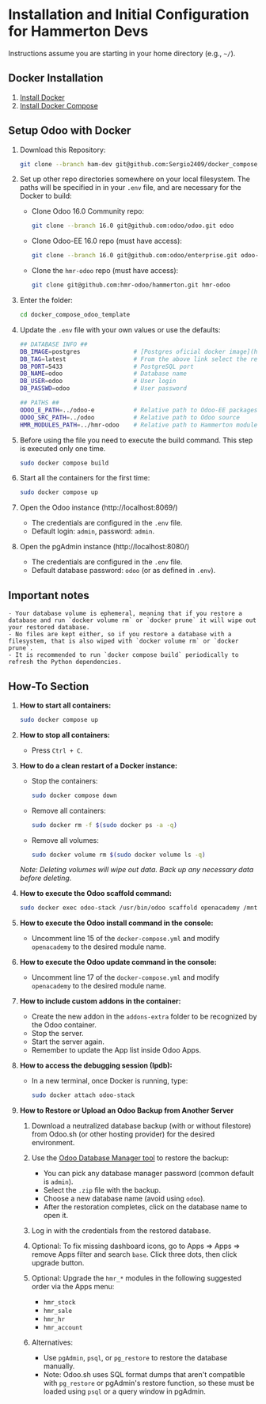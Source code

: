 # Installation and Initial Configuration for Hammerton Devs

Instructions assume you are starting in your home directory (e.g., `~/`).

## Docker Installation
1. [Install Docker](https://docs.docker.com/get-docker/)
2. [Install Docker Compose](https://docs.docker.com/compose/install/)

## Setup Odoo with Docker

1. Download this Repository:
    ```bash
    git clone --branch ham-dev git@github.com:Sergio2409/docker_compose_odoo_template.git
    ```

2. Set up other repo directories somewhere on your local filesystem. The paths will be specified in in your `.env` file, and are necessary for the Docker to build:

    - Clone Odoo 16.0 Community repo:
        ```bash
        git clone --branch 16.0 git@github.com:odoo/odoo.git odoo
        ```

    - Clone Odoo-EE 16.0 repo (must have access):
        ```bash
        git clone --branch 16.0 git@github.com:odoo/enterprise.git odoo-e
        ```

    - Clone the `hmr-odoo` repo (must have access):
        ```bash
        git clone git@github.com:hmr-odoo/hammerton.git hmr-odoo
        ```

3. Enter the folder:
    ```bash
    cd docker_compose_odoo_template
    ```

4. Update the `.env` file with your own values or use the defaults:
    ```bash
    ## DATABASE INFO ##
    DB_IMAGE=postgres               # [Postgres oficial docker image](https://registry.hub.docker.com/_/postgres)
    DB_TAG=latest                   # From the above link select the respective tag, the `latest` tag is the default
    DB_PORT=5433                    # PostgreSQL port
    DB_NAME=odoo                    # Database name
    DB_USER=odoo                    # User login
    DB_PASSWD=odoo                  # User password

    ## PATHS ##
    ODOO_E_PATH=../odoo-e           # Relative path to Odoo-EE packages
    ODOO_SRC_PATH=../odoo           # Relative path to Odoo source
    HMR_MODULES_PATH=../hmr-odoo    # Relative path to Hammerton modules
    ```

5. Before using the file you need to execute the build command. This step is executed only one time.
    ```bash
    sudo docker compose build
    ```

6. Start all the containers for the first time:
    ```bash
    sudo docker compose up
    ```

7. Open the Odoo instance (http://localhost:8069/)
    - The credentials are configured in the `.env` file.
    - Default login: `admin`, password: `admin`.

8. Open the pgAdmin instance (http://localhost:8080/)
    - The credentials are configured in the `.env` file.
    - Default database password: `odoo` (or as defined in `.env`).

## Important notes
    - Your database volume is ephemeral, meaning that if you restore a database and run `docker volume rm` or `docker prune` it will wipe out your restored database.
    - No files are kept either, so if you restore a database with a filesystem, that is also wiped with `docker volume rm` or `docker prune`.
    - It is recommended to run `docker compose build` periodically to refresh the Python dependencies.

## How-To Section

1. **How to start all containers:**
    ```bash
    sudo docker compose up
    ```

2. **How to stop all containers:**
    - Press `Ctrl + C`.

3. **How to do a clean restart of a Docker instance:**

    - Stop the containers:
        ```bash
        sudo docker compose down
        ```
    - Remove all containers:
        ```bash
        sudo docker rm -f $(sudo docker ps -a -q)
        ```
    - Remove all volumes:
        ```bash
        sudo docker volume rm $(sudo docker volume ls -q)
        ```

    *Note: Deleting volumes will wipe out data. Back up any necessary data before deleting.*

4. **How to execute the Odoo scaffold command:**
    ```bash
    sudo docker exec odoo-stack /usr/bin/odoo scaffold openacademy /mnt/extra-addons
    ```

5. **How to execute the Odoo install command in the console:**
    - Uncomment line 15 of the `docker-compose.yml` and modify `openacademy` to the desired module name.

6. **How to execute the Odoo update command in the console:**
    - Uncomment line 17 of the `docker-compose.yml` and modify `openacademy` to the desired module name.

7. **How to include custom addons in the container:**
    - Create the new addon in the `addons-extra` folder to be recognized by the Odoo container.
    - Stop the server.
    - Start the server again.
    - Remember to update the App list inside Odoo Apps.

8. **How to access the debugging session (Ipdb):**
    - In a new terminal, once Docker is running, type:
        ```bash
        sudo docker attach odoo-stack
        ```

10. **How to Restore or Upload an Odoo Backup from Another Server**

    1. Download a neutralized database backup (with or without filestore) from Odoo.sh (or other hosting provider) for the desired environment.

    2. Use the [Odoo Database Manager tool](http://localhost:8069/web/database/manager) to restore the backup:
        - You can pick any database manager password (common default is `admin`).
        - Select the `.zip` file with the backup.
        - Choose a new database name (avoid using `odoo`).
        - After the restoration completes, click on the database name to open it.

    3. Log in with the credentials from the restored database.

    4. Optional: To fix missing dashboard icons, go to Apps => Apps => remove Apps filter and search `base`. Click three dots, then click upgrade button.

    5. Optional: Upgrade the `hmr_*` modules in the following suggested order via the Apps menu:
        - `hmr_stock`
        - `hmr_sale`
        - `hmr_hr`
        - `hmr_account`

    6. Alternatives:
        - Use `pgAdmin`, `psql`, or `pg_restore` to restore the database manually.
        - Note: Odoo.sh uses SQL format dumps that aren't compatible with `pg_restore` or pgAdmin's restore function, so these must be loaded using `psql` or a query window in pgAdmin.

